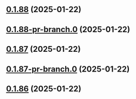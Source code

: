 ## [0.1.88](https://github.com/latha-414/AWS-CICD-web-app/compare/v0.1.88-pr-branch.0...v0.1.88) (2025-01-22)



## [0.1.88-pr-branch.0](https://github.com/latha-414/AWS-CICD-web-app/compare/v0.1.87...v0.1.88-pr-branch.0) (2025-01-22)



## [0.1.87](https://github.com/latha-414/AWS-CICD-web-app/compare/v0.1.87-pr-branch.0...v0.1.87) (2025-01-22)



## [0.1.87-pr-branch.0](https://github.com/latha-414/AWS-CICD-web-app/compare/v0.1.86...v0.1.87-pr-branch.0) (2025-01-22)



## [0.1.86](https://github.com/latha-414/AWS-CICD-web-app/compare/v0.1.86-pr-branch.0...v0.1.86) (2025-01-22)



